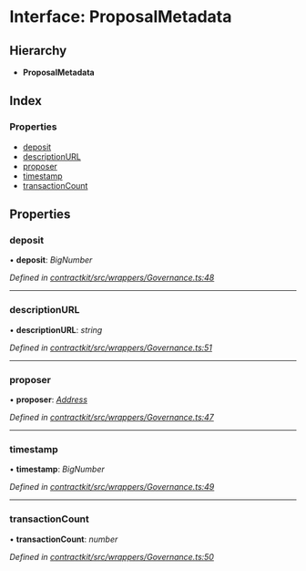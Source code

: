 # Interface: ProposalMetadata

## Hierarchy

* **ProposalMetadata**

## Index

### Properties

* [deposit](_wrappers_governance_.proposalmetadata.md#deposit)
* [descriptionURL](_wrappers_governance_.proposalmetadata.md#descriptionurl)
* [proposer](_wrappers_governance_.proposalmetadata.md#proposer)
* [timestamp](_wrappers_governance_.proposalmetadata.md#timestamp)
* [transactionCount](_wrappers_governance_.proposalmetadata.md#transactioncount)

## Properties

###  deposit

• **deposit**: *BigNumber*

*Defined in [contractkit/src/wrappers/Governance.ts:48](https://github.com/celo-org/celo-monorepo/blob/master/packages/contractkit/src/wrappers/Governance.ts#L48)*

___

###  descriptionURL

• **descriptionURL**: *string*

*Defined in [contractkit/src/wrappers/Governance.ts:51](https://github.com/celo-org/celo-monorepo/blob/master/packages/contractkit/src/wrappers/Governance.ts#L51)*

___

###  proposer

• **proposer**: *[Address](../modules/_base_.md#address)*

*Defined in [contractkit/src/wrappers/Governance.ts:47](https://github.com/celo-org/celo-monorepo/blob/master/packages/contractkit/src/wrappers/Governance.ts#L47)*

___

###  timestamp

• **timestamp**: *BigNumber*

*Defined in [contractkit/src/wrappers/Governance.ts:49](https://github.com/celo-org/celo-monorepo/blob/master/packages/contractkit/src/wrappers/Governance.ts#L49)*

___

###  transactionCount

• **transactionCount**: *number*

*Defined in [contractkit/src/wrappers/Governance.ts:50](https://github.com/celo-org/celo-monorepo/blob/master/packages/contractkit/src/wrappers/Governance.ts#L50)*
